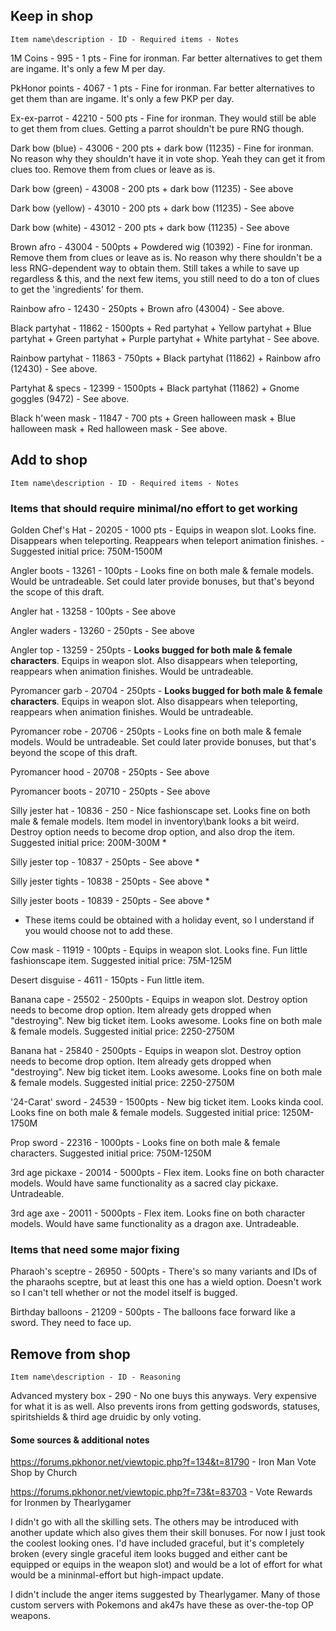 ## **Keep in shop**

`Item name\description - ID - Required items - Notes`

1M Coins - 995 - 1 pts - Fine for ironman. Far better alternatives to get them are ingame. It's only a few M per day.

PkHonor points - 4067 - 1 pts - Fine for ironman. Far better alternatives to get them than are ingame. It's only a few PKP per day.

Ex-ex-parrot - 42210 - 500 pts - Fine for ironman. They would still be able to get them from clues. Getting a parrot shouldn't be pure RNG though.

Dark bow (blue) - 43006 - 200 pts + dark bow (11235) - Fine for ironman. No reason why they shouldn't have it in vote shop. Yeah they can get it from clues too. Remove them from clues or leave as is.

Dark bow (green) - 43008 - 200 pts + dark bow (11235) - See above

Dark bow (yellow) - 43010 - 200 pts + dark bow (11235) - See above

Dark bow (white) - 43012 - 200 pts + dark bow (11235) - See above

Brown afro - 43004 - 500pts + Powdered wig (10392) - Fine for ironman. Remove them from clues or leave as is. No reason why there shouldn't be a less RNG-dependent way to obtain them. Still takes a while to save up regardless & this, and the next few items, you still need to do a ton of clues to get the 'ingredients' for them.

Rainbow afro - 12430 - 250pts + Brown afro (43004) - See above.

Black partyhat - 11862 - 1500pts + Red partyhat + Yellow partyhat + Blue partyhat + Green partyhat + Purple partyhat + White partyhat -  See above.

Rainbow partyhat - 11863 - 750pts + Black partyhat (11862) + Rainbow afro (12430) - See above.

Partyhat & specs - 12399 - 1500pts + Black partyhat (11862) + Gnome goggles (9472) - See above.

Black h'ween mask - 11847 - 700 pts + Green halloween mask + Blue halloween mask + Red halloween mask - See above.


## **Add to shop** 

`Item name\description - ID - Required items - Notes`

### Items that should require minimal/no effort to get working

Golden Chef's Hat - 20205 - 1000 pts - Equips in weapon slot. Looks fine. Disappears when teleporting. Reappears when teleport animation finishes. - Suggested initial price: 750M-1500M


Angler boots - 13261 - 100pts - Looks fine on both male & female models. Would be untradeable. Set could later provide bonuses, but that's beyond the scope of this draft.

Angler hat - 13258 - 100pts - See above

Angler waders - 13260 - 250pts - See above

Angler top - 13259 - 250pts - **Looks bugged for both male & female characters**. Equips in weapon slot. Also disappears when teleporting, reappears when animation finishes. Would be untradeable.

Pyromancer garb - 20704 - 250pts - **Looks bugged for both male & female characters**. Equips in weapon slot. Also disappears when teleporting, reappears when animation finishes. Would be untradeable.

Pyromancer robe - 20706 - 250pts - Looks fine on both male & female models. Would be untradeable. Set could later provide bonuses, but that's beyond the scope of this draft.

Pyromancer hood - 20708 - 250pts - See above

Pyromancer boots - 20710 - 250pts - See above


Silly jester hat - 10836 - 250 - Nice fashionscape set. Looks fine on both male & female models. Item model in inventory\bank looks a bit weird. Destroy option needs to become drop option, and also drop the item. Suggested initial price: 200M-300M *

Silly jester top - 10837 - 250pts - See above *

Silly jester tights - 10838 - 250pts - See above *

Silly jester boots - 10839 - 250pts - See above *

* These items could be obtained with a holiday event, so I understand if you would choose not to add these.

Cow mask - 11919 - 100pts - Equips in weapon slot. Looks fine. Fun little fashionscape item. Suggested initial price: 75M-125M

Desert disguise - 4611 - 150pts - Fun little item.

Banana cape - 25502 - 2500pts - Equips in weapon slot. Destroy option needs to become drop option. Item already gets dropped when "destroying". New big ticket item. Looks awesome. Looks fine on both male & female models. Suggested initial price: 2250-2750M

Banana hat - 25840 - 2500pts - Equips in weapon slot. Destroy option needs to become drop option.  Item already gets dropped when "destroying". New big ticket item. Looks awesome. Looks fine on both male & female models. Suggested initial price: 2250-2750M

'24-Carat' sword - 24539 - 1500pts - New big ticket item. Looks kinda cool. Looks fine on both male & female models. Suggested initial price: 1250M-1750M

Prop sword - 22316 - 1000pts - Looks fine on both male & female characters. Suggested initial price: 750M-1250M

3rd age pickaxe - 20014 - 5000pts - Flex item. Looks fine on both character models. Would have same functionality as a sacred clay pickaxe. Untradeable.

3rd age axe - 20011 - 5000pts - Flex item. Looks fine on both character models. Would have same functionality as a dragon axe. Untradeable.

### Items that need some major fixing

Pharaoh's sceptre - 26950 - 500pts - There's so many variants and IDs of the pharaohs sceptre, but at least this one has a wield option. Doesn't work so I can't tell whether or not the model itself is bugged.

Birthday balloons - 21209 - 500pts - The balloons face forward like a sword. They need to face up. 

## **Remove from shop**

`Item name\description - ID - Reasoning`

Advanced mystery box - 290 - No one buys this anyways. Very expensive for what it is as well. Also prevents irons from getting godswords, statuses, spiritshields & third age druidic by only voting.



#### Some sources & additional notes
https://forums.pkhonor.net/viewtopic.php?f=134&t=81790 - Iron Man Vote Shop by Church

https://forums.pkhonor.net/viewtopic.php?f=73&t=83703 - Vote Rewards for Ironmen by Thearlygamer

I didn't go with all the skilling sets. The others may be introduced with another update which also gives them their skill bonuses. For now I just took the coolest looking ones. I'd have included graceful, but it's completely broken (every single graceful item looks bugged and either cant be equipped or equips in the weapon slot) and would be a lot of effort for what would be a mininmal-effort but high-impact update.

I didn't include the anger items suggested by Thearlygamer. Many of those custom servers with Pokemons and ak47s have these as over-the-top OP weapons. 
